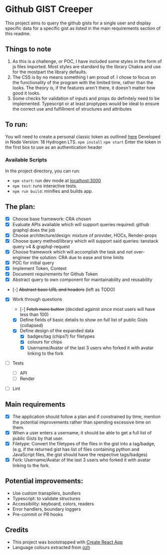 # Github GIST Creeper
This project aims to query the github gists for a single user and display specific data for a specific gist as listed in the main requirements section of this readme.

## Things to note
1. As this is a challenge, or POC, I have included some styles in the form of js files imported. Most styles are standard by the library Chakra and use for the mostpart the library defaults.
2. The CSS is by no means something I am proud of. I chose to focus on the functionality of the program with the limited time, rather than the looks. The theory is, if the features aren't there, it doesn't matter how good it looks.
3.  Some checks for validation of inputs and props do definitely need to be implemented. Typescript or at least proptypes would be ideal to ensure the correct use and fulfillment of structures and attributes

## To run:
You will need to create a personal classic token as outlined [here](https://docs.github.com/en/authentication/keeping-your-account-and-data-secure/creating-a-personal-access-token)
Developed in Node Version: 18 Hydrogen LTS.
`npm install`
`npm start`
Enter the token in the first box to use as an authentication header


### Available Scripts

In the project directory, you can run:

- `npm start`: run dev mode at  [localhost:3000](localhost:3000)
- `npm test`: runs interactive tests.
- `npm run build`: minifies and builds app.



## The plan:
- [X] Choose base framework: CRA chosen
- [X] Evaluate APIs available which will support queries required: github graphql does the job
- [X] Choose architecture/design: mixture of provider, HOCs, Render-props
- [X] Choose query method/library which will support said queries: tanstack query v4 & graphql-request
- [X] Choose framework which will  accomplish the task and not over-engineer the solution: CRA due to ease and time limits
- [X] POC for initial query
- [X] Implement Token, Context
- [X] Document requirements for Github Token
- [X] Abstract query to own component for maintainability and reusability
- [-] ~~Abstract base URL and headers~~ (left as TODO)
- [X] Work through questions
  - [-] ~~Fetch more button~~ (decided against since most users will have less than 100)
  - [X] Define fields of basic details to show on full list of public Gists (collapsed)
  - [X] Define design of the expanded data
      - [X] badges/tag (chips?) for filetypes
      - [X] colours for chips
      - [X] Username/Avatar of the last 3 users who forked it with avatar linking to the fork
- [ ] Tests
  - [ ] API
  - [ ] Render
- [ ] Lint


## Main requirements
- [X] The application should follow a plan and if constrained by time, mention the potential improvements rather than spending excessive time on them. 
- [X] When a user enters a username, it should be able to get a full list of public Gists by that user.
- [X] Filetype: Convert the filetypes of the files in the gist into a tag/badge,(e.g, if the returned gist has list of files containing python and JavaScript files, the gist should have the respective tags/badges)
- [X] Fork: Username/Avatar of the last 3 users who forked it with avatar linking to the fork.

## Potential improvements:
- Use custom transpilers, bundlers
- Typescript: to validate structures
- Accessibility: keyboard, colors, readers
- Error handlers, boundary loggers
- Pre-commit or PR hooks

## Credits
- This project was bootstrapped with [Create React App](https://github.com/facebook/create-react-app)
- Language colours extracted from [ozh](https://raw.githubusercontent.com/ozh/github-colors/master/colors.json)
